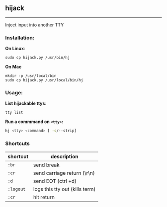 ## hijack

---

Inject input into another TTY

### Installation:

**On Linux**:

`sudo cp hijack.py /usr/bin/hj`

**On Mac**

```
mkdir -p /usr/local/bin
sudo cp hijack.py /usr/local/bin/hj
```

### Usage:

**List hijackable  ttys**:
```
tty list
```
**Run a commmand on `<tty>`:**

```bash
hj <tty> <command> [ -s/--strip]
```

### Shortcuts

| shortcut   | description                 |
|------------|-----------------------------
| ```:br```  | send break                  |
| ```:cr```  | send carriage return (\r\n) |
| ```:d```   |  send EOT (ctrl +d)         |
|```:logout```| logs this tty out (kills term)|
|```:cr``` | hit return |

